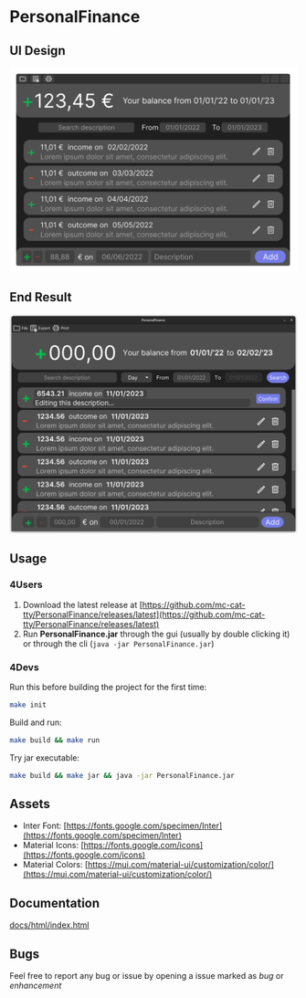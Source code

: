 # PersonalFinance
## UI Design
![HomeView](HomeView.svg)

## End Result
![EndResult](EndResult.png)

## Usage
### 4Users

 1. Download the latest release at [https://github.com/mc-cat-tty/PersonalFinance/releases/latest](https://github.com/mc-cat-tty/PersonalFinance/releases/latest)
 2. Run **PersonalFinance.jar** through the gui (usually by double clicking it) or through the cli (`java -jar PersonalFinance.jar`)

### 4Devs
Run this before building the project for the first time:
```bash
make init
```

Build and run:
```bash
make build && make run
```

Try jar executable:
```bash
make build && make jar && java -jar PersonalFinance.jar
```

## Assets
 - Inter Font: [https://fonts.google.com/specimen/Inter](https://fonts.google.com/specimen/Inter)
 - Material Icons: [https://fonts.google.com/icons](https://fonts.google.com/icons)
 - Material Colors: [https://mui.com/material-ui/customization/color/](https://mui.com/material-ui/customization/color/)

## Documentation
[docs/html/index.html](docs/html/index.html)

## Bugs
Feel free to report any bug or issue by opening a issue marked as _bug_ or _enhancement_